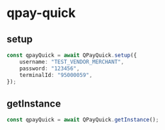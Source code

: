 # qpay-quick
## setup
```typescript
const qpayQuick = await QPayQuick.setup({
    username: "TEST_VENDOR_MERCHANT",
    password: "123456",
    terminalId: "95000059",
});
```
## getInstance
```typescript
const qpayQuick = await QPayQuick.getInstance();
```
